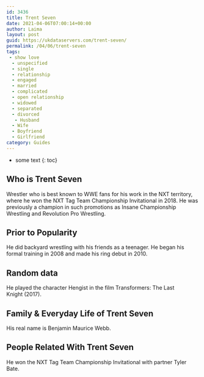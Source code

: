 ```yaml
---
id: 3436
title: Trent Seven
date: 2021-04-06T07:00:14+00:00
author: Laima
layout: post
guid: https://ukdataservers.com/trent-seven/
permalink: /04/06/trent-seven
tags:
 - show love
  - unspecified
  - single
  - relationship
  - engaged
  - married
  - complicated
  - open relationship
  - widowed
  - separated
  - divorced
   - Husband
  - Wife
  - Boyfriend
  - Girlfriend
category: Guides
---
```


* some text
{: toc}


## Who is Trent Seven
                  
                  
                  
Wrestler who is best known to WWE fans for his work in the NXT territory, where he won the NXT Tag Team Championship Invitational in 2018. He was previously a champion in such promotions as Insane Championship Wrestling and Revolution Pro Wrestling.
                  
              
            
              
            
                
                
                
## Prior to Popularity
                  
                  
                  
He did backyard wrestling with his friends as a teenager. He began his formal training in 2008 and made his ring debut in 2010.
                  
              
            
              
            
                
                
                
## Random data
                  
                  
                  
He played the character Hengist in the film Transformers: The Last Knight (2017).
                  
              
            
              
            
                
                
                
## Family & Everyday Life of Trent Seven
                  
                  
                  
His real name is Benjamin Maurice Webb. 
                  
              
            
              
            
                
                
                
## People Related With Trent Seven
                  
                  
                  
He won the NXT Tag Team Championship Invitational with partner Tyler Bate.
                  
              
            
              
            
                
              
            
              
              
            
            
              
            
          
          
          